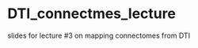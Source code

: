 DTI_connectmes_lecture
======================

slides for lecture #3 on mapping connectomes from DTI
